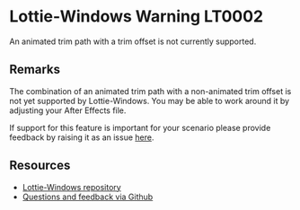 ﻿[comment]: # (name:AnimatedTrimOffsetWithStaticTrimOffsetIsNotSupported)
[comment]: # (text:Animated trim offset with static trim offset is not supported.)

# Lottie-Windows Warning LT0002

An animated trim path with a trim offset is not currently supported.

## Remarks
The combination of an animated trim path with a non-animated trim offset is not yet
supported by Lottie-Windows. You may be able to work around it by adjusting your
After Effects file.

If support for this feature is important for your scenario please provide feedback
by raising it as an issue [here](https://github.com/windows-toolkit/Lottie-Windows/issues).

## Resources

* [Lottie-Windows repository](https://aka.ms/lottie)
* [Questions and feedback via Github](https://github.com/windows-toolkit/Lottie-Windows/issues)
